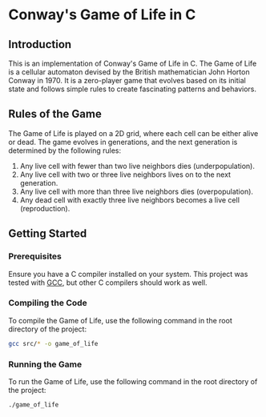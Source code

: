 # Conway's Game of Life in C

## Introduction

This is an implementation of Conway's Game of Life in C. The Game of Life is a cellular automaton devised by the British mathematician John Horton Conway in 1970. It is a zero-player game that evolves based on its initial state and follows simple rules to create fascinating patterns and behaviors.

## Rules of the Game

The Game of Life is played on a 2D grid, where each cell can be either alive or dead. The game evolves in generations, and the next generation is determined by the following rules:

1. Any live cell with fewer than two live neighbors dies (underpopulation).
2. Any live cell with two or three live neighbors lives on to the next generation.
3. Any live cell with more than three live neighbors dies (overpopulation).
4. Any dead cell with exactly three live neighbors becomes a live cell (reproduction).

## Getting Started

### Prerequisites

Ensure you have a C compiler installed on your system. This project was tested with [GCC](https://gcc.gnu.org/), but other C compilers should work as well.

### Compiling the Code

To compile the Game of Life, use the following command in the root directory of the project:

```bash
gcc src/* -o game_of_life
```

### Running the Game

To run the Game of Life, use the following command in the root directory of the project:

```bash
./game_of_life
```


